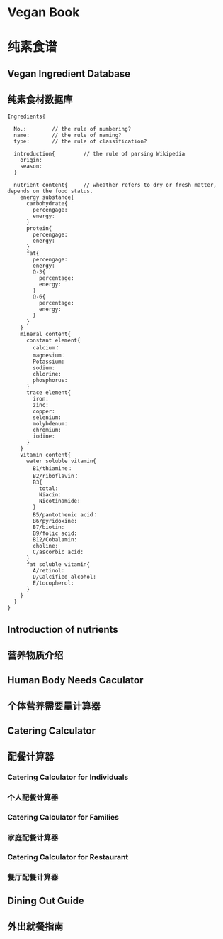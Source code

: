 # Vegan Book
# 纯素食谱

## Vegan Ingredient Database
## 纯素食材数据库

    Ingredients{

      No.:        // the rule of numbering?
      name:       // the rule of naming?
      type:       // the rule of classification?

      introduction{         // the rule of parsing Wikipedia
        origin:
        season:
      }

      nutrient content{     // wheather refers to dry or fresh matter, depends on the food status.
        energy substance{  
          carbohydrate{
            percengage:
            energy:
          }
          protein{
            percengage:
            energy:
          }
          fat{
            percengage:
            energy:
            Ω-3{
              percentage:
              energy:
            }
            Ω-6{
              percentage:
              energy:
            }
          }
        }
        mineral content{
          constant element{
            calcium：
            magnesium：
            Potassium:
            sodium:
            chlorine:
            phosphorus:
          }
          trace element{
            iron:
            zinc:
            copper:
            selenium:
            molybdenum:
            chromium:
            iodine:
          }
        }
        vitamin content{
          water soluble vitamin{
            B1/thiamine：
            B2/riboflavin：
            B3{
              total:
              Niacin:
              Nicotinamide:
            }
            B5/pantothenic acid：
            B6/pyridoxine:
            B7/biotin:
            B9/folic acid:
            B12/Cobalamin:
            choline:
            C/ascorbic acid:
          }
          fat soluble vitamin{
            A/retinol:
            D/Calcified alcohol:
            E/tocopherol:
          }
        }
      }
    }
    
## Introduction of nutrients    
## 营养物质介绍

## Human Body Needs Caculator
## 个体营养需要量计算器

## Catering Calculator
## 配餐计算器

### Catering Calculator for Individuals
### 个人配餐计算器

### Catering Calculator for Families
### 家庭配餐计算器

### Catering Calculator for Restaurant 
### 餐厅配餐计算器

## Dining Out Guide
## 外出就餐指南
    
